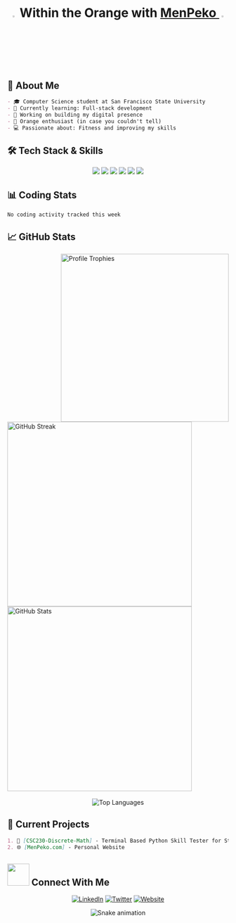 <h1 align="center"> <img src="https://media.giphy.com/media/v1.Y2lkPTc5MGI3NjExaGExNTBwa3plMXlndzNqczJpMWZhOTRwbzIydGgxdm5wb3A4cnVucyZlcD12MV9zdGlja2Vyc19zZWFyY2gmY3Q9cw/XHjaMo2OzPl3q/giphy.gif" width="3%"> Within the Orange with <a href="https://imp.works" target="_blank">MenPeko </a><img src="https://media.giphy.com/media/v1.Y2lkPTc5MGI3NjExaGExNTBwa3plMXlndzNqczJpMWZhOTRwbzIydGgxdm5wb3A4cnVucyZlcD12MV9zdGlja2Vyc19zZWFyY2gmY3Q9cw/XHjaMo2OzPl3q/giphy.gif" width="3%"> </h1>


## 🍊 About Me
```md
- 🎓 Computer Science student at San Francisco State University
- 🧠 Currently learning: Full-stack development
- 🌱 Working on building my digital presence
- 🍊 Orange enthusiast (in case you couldn't tell)
- 💻 Passionate about: Fitness and improving my skills
```

## 🛠️ Tech Stack & Skills
<div align="center">
  <!-- You can add your tech stack icons here -->
  <img src="https://img.shields.io/badge/-JavaScript-F7DF1E?style=flat-square&logo=javascript&logoColor=black" />
  <img src="https://img.shields.io/badge/-Python-3776AB?style=flat-square&logo=python&logoColor=white" />
  <img src="https://img.shields.io/badge/-HTML5-E34F26?style=flat-square&logo=html5&logoColor=white" />
  <img src="https://img.shields.io/badge/-CSS3-1572B6?style=flat-square&logo=css3&logoColor=white" />
  
  
  <img src="https://img.shields.io/badge/-Java-ED8B00?style=flat-square&logo=openjdk&logoColor=white"/>
  <img src="https://img.shields.io/badge/-C%2B%2B-00599C?style=for-the-badge?style=flat-square&logo=c&logoColor=white"/>
  <!-- Add more technologies you know -->
</div>

## 📊 Coding Stats
<!-- Set up WakaTime and add this section later -->
<!--START_SECTION:waka-->
```text
No coding activity tracked this week
```
<!--END_SECTION:waka-->

## 📈 GitHub Stats

<div>
  <img align="right" width="382px" src="https://github-profile-trophy.vercel.app/?username=MenPeko&theme=darkhub&no-bg=true&no-frame=true&row=3&column=3&title_color=FF9500" alt="Profile Trophies" />
  <div align="left">
    <img width="420px" src="https://github-readme-streak-stats.herokuapp.com/?user=MenPeko&theme=dark&date_format=M%20j%5B%2C%20Y%5D&ring=FF9500&fire=FF9500&currStreakLabel=FF9500" alt="GitHub Streak" />
    <br>
    <img width="420px" src="https://github-readme-stats.vercel.app/api?username=MenPeko&show_icons=true&count_private=true&theme=vision-friendly-dark&title_color=FF9500&icon_color=FF9500&border_color=FF9500&show=reviews,prs_merged,prs_merged_percentage&include_all_commits=true" alt="GitHub Stats" />
  </div>
</div>

<br>

<!-- You can add this section if you'd like a language breakdown -->
<div align="center">
  <img src="https://github-readme-stats.vercel.app/api/top-langs/?username=MenPeko&layout=compact&theme=vision-friendly-dark&title_color=FF9500&border_color=FF9500" alt="Top Languages" />
</div>

## 🔭 Current Projects
<!-- Add your current projects here -->
```md
1. 🍊 [CSC230-Discrete-Math] - Terminal Based Python Skill Tester for Students
2. 🌐 [MenPeko.com] - Personal Website
```

## <img src="https://media.giphy.com/media/v1.Y2lkPTc5MGI3NjExb3Awc211NzJidGxieWV3bDVnMnRyNWZvMDQ2Y3Nhd3NjMWh6NHEwcCZlcD12MV9zdGlja2Vyc19zZWFyY2gmY3Q9cw/mFHFkmAZPexNbkR7Ld/giphy.gif" width="50px"> Connect With Me

<div align="center">
  
[![LinkedIn](https://img.shields.io/badge/LinkedIn-0077B5?style=for-the-badge&logo=linkedin&logoColor=white)](https://www.linkedin.com/in/juan-navarro-b073a7234/)
[![Twitter](https://img.shields.io/badge/Twitter-1DA1F2?style=for-the-badge&logo=twitter&logoColor=white)](https://x.com/HuecoMundo0)
[![Website](https://img.shields.io/badge/Website-FF9500?style=for-the-badge&logo=website.me&logoColor=white)](https://menpeko.com)
  
</div>

<!-- Add this cool visitor counter at the bottom -->
<div align="center">
  
![Snake animation](https://raw.githubusercontent.com/MenPeko/MenPeko/output/github-contribution-grid-snake-orange.svg)
  
</div>


